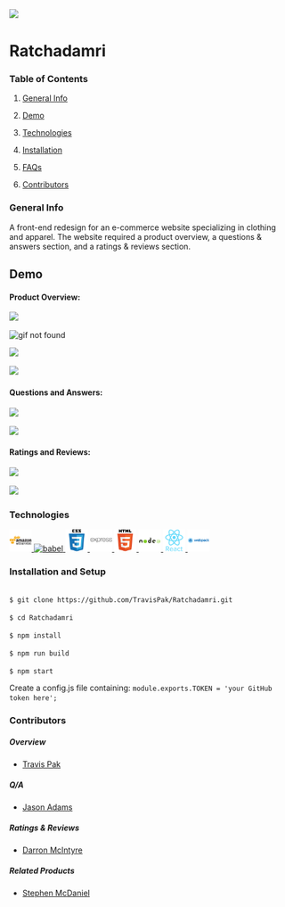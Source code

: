 
<img  src="./images/banner.png">



# Ratchadamri



### Table of Contents



1.  [General Info](#🌴-General-Info)

2.  [Demo](#✨-Demo)

3.  [Technologies](#🧪-Technologies)

4.  [Installation](#🚀-Installation)

5.  [FAQs](#FAQS)

6.  [Contributors](#🤝-Contributors)



### General Info



A front-end redesign for an e-commerce website specializing in clothing and apparel. The website required a product overview, a questions & answers section, and a ratings & reviews section.


##  Demo

#### Product Overview:
![](https://media.giphy.com/media/4c8RvmXMrmWHgykV09/giphy.gif)

![gif not found](https://media.giphy.com/media/bGWyvWm8ZiHyPm45Vi/giphy.gif)

<img src="https://media.giphy.com/media/bGWyvWm8ZiHyPm45Vi/giphy.gif">


![](https://media.giphy.com/media/1xozJ5TOCyTB3oyTeY/giphy.gif)

#### Questions and Answers:
![](https://media.giphy.com/media/CVDWAZ6gpyt5vWdFvK/giphy.gif)

![](https://media.giphy.com/media/EoO7pnOSf00LQ0RxYq/giphy.gif)

#### Ratings and Reviews:
![](https://media.giphy.com/media/FXNYD4qEx9F9xkdGfU/giphy.gif)

![](https://media.giphy.com/media/klZpm4LaMkmMguo4c6/giphy.gif)


###  Technologies



<p  align="left">  <a  href="https://aws.amazon.com"  target="_blank"  rel="noreferrer">  <img  src="https://raw.githubusercontent.com/devicons/devicon/master/icons/amazonwebservices/amazonwebservices-original-wordmark.svg"  alt="aws"  width="40"  height="40"/>  </a>  <a  href="https://babeljs.io/"  target="_blank"  rel="noreferrer">  <img  src="https://www.vectorlogo.zone/logos/babeljs/babeljs-icon.svg"  alt="babel"  width="40"  height="40"/>  </a>  <a  href="https://www.w3schools.com/css/"  target="_blank"  rel="noreferrer">  <img  src="https://raw.githubusercontent.com/devicons/devicon/master/icons/css3/css3-original-wordmark.svg"  alt="css3"  width="40"  height="40"/>  </a>  <a  href="https://expressjs.com"  target="_blank"  rel="noreferrer">  <img  src="https://raw.githubusercontent.com/devicons/devicon/master/icons/express/express-original-wordmark.svg"  alt="express"  width="40"  height="40"/>  </a>  <a  href="https://www.w3.org/html/"  target="_blank"  rel="noreferrer">  <img  src="https://raw.githubusercontent.com/devicons/devicon/master/icons/html5/html5-original-wordmark.svg"  alt="html5"  width="40"  height="40"/>  </a>  <a  href="https://nodejs.org"  target="_blank"  rel="noreferrer">  <img  src="https://raw.githubusercontent.com/devicons/devicon/master/icons/nodejs/nodejs-original-wordmark.svg"  alt="nodejs"  width="40"  height="40"/>  </a>  <a  href="https://reactjs.org/"  target="_blank"  rel="noreferrer">  <img  src="https://raw.githubusercontent.com/devicons/devicon/master/icons/react/react-original-wordmark.svg"  alt="react"  width="40"  height="40"/>  </a>  <a  href="https://webpack.js.org"  target="_blank"  rel="noreferrer">  <img  src="https://raw.githubusercontent.com/devicons/devicon/d00d0969292a6569d45b06d3f350f463a0107b0d/icons/webpack/webpack-original-wordmark.svg"  alt="webpack"  width="40"  height="40"/>  </a>  </p>



###  Installation and Setup

```

$ git clone https://github.com/TravisPak/Ratchadamri.git

$ cd Ratchadamri

$ npm install

$ npm run build

$ npm start

```

Create a config.js file containing:
`module.exports.TOKEN = 'your GitHub token here';`


###  Contributors



##### Overview
-  [Travis Pak](https://www.linkedin.com/in/travis-pak-5b2851104/)

##### Q/A
-  [Jason Adams](https://www.linkedin.com/in/jason-adams-b88086146/)

##### Ratings & Reviews
-  [Darron McIntyre](www.linkedin.com/in/darron-mcintyre90)

##### Related Products
-  [Stephen McDaniel](https://www.linkedin.com/in/victor-mcdaniel/)
